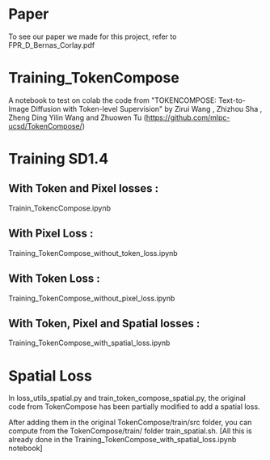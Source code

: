 # Paper
To see our paper we made for this project, refer to FPR_D_Bernas_Corlay.pdf

# Training_TokenCompose
A notebook to test on colab the code from "TOKENCOMPOSE: Text-to-Image Diffusion with Token-level Supervision" by Zirui Wang , Zhizhou Sha , Zheng Ding Yilin Wang and Zhuowen Tu (https://github.com/mlpc-ucsd/TokenCompose/)

# Training SD1.4
## With Token and Pixel losses :
Trainin_TokencCompose.ipynb
## With Pixel Loss :
Training_TokenCompose_without_token_loss.ipynb
## With Token Loss :
Training_TokenCompose_without_pixel_loss.ipynb
## With Token, Pixel and Spatial losses :
Training_TokenCompose_with_spatial_loss.ipynb

# Spatial Loss
In loss_utils_spatial.py and train_token_compose_spatial.py, the original code from TokenCompose has been partially modified to add a spatial loss.

After adding them in the original TokenCompose/train/src folder, you can compute from the TokenCompose/train/ folder train_spatial.sh. [All this is already done in the Training_TokenCompose_with_spatial_loss.ipynb notebook]
